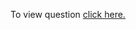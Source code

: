 To view question <a href="https://leetcode.com/problems/valid-sudoku/" target="_blank">click here.</a>